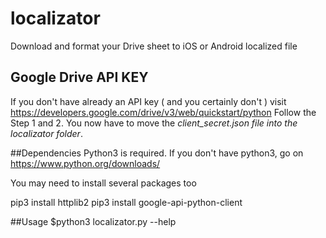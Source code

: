 # localizator
Download and format your Drive sheet to iOS or Android localized file

## Google Drive API KEY
If you don't have already an API key ( and you certainly don't ) visit https://developers.google.com/drive/v3/web/quickstart/python
Follow the Step 1 and 2.
You now have to move the *client_secret.json file into the localizator folder*.


##Dependencies
Python3 is required. If you don't have python3, go on https://www.python.org/downloads/


You may need to install several packages too

pip3 install httplib2
pip3 install google-api-python-client

##Usage
$python3 localizator.py --help
